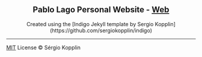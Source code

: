 <p align="center">
    <h2 align="center">Pablo Lago Personal Website - <a href="http://L4g0.github.io/">Web</a></h2>
</p>

<p align="center">Created using the [Indigo Jekyll template by Sergio Kopplin](https://github.com/sergiokopplin/indigo)</p>


---

[MIT](http://kopplin.mit-license.org/) License © Sérgio Kopplin
